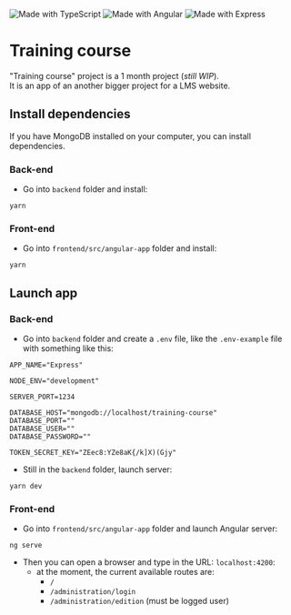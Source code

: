 ![Made with TypeScript](https://img.shields.io/badge/Made%20with-TypeScript-blue)
![Made with Angular](https://img.shields.io/badge/Made%20with-Angular-red)
![Made with Express](https://img.shields.io/badge/Made%20with-Express-whitesmoke)

# Training course
"Training course" project is a 1 month project (_still WIP_).<br/>
It is an app of an another bigger project for a LMS website.

## Install dependencies
If you have MongoDB installed on your computer, you can install dependencies.

### Back-end
- Go into `backend` folder and install:
```
yarn
```

### Front-end
- Go into `frontend/src/angular-app` folder and install:
```
yarn
```

## Launch app
### Back-end
- Go into `backend` folder and create a `.env` file, like the `.env-example` file with something like this:
```
APP_NAME="Express"

NODE_ENV="development"

SERVER_PORT=1234

DATABASE_HOST="mongodb://localhost/training-course"
DATABASE_PORT=""
DATABASE_USER=""
DATABASE_PASSWORD=""

TOKEN_SECRET_KEY="ZEec8:YZe8aK{/k]X)(Gjy"
```

- Still in the `backend` folder, launch server:
```
yarn dev
```

### Front-end
- Go into `frontend/src/angular-app` folder and launch Angular server:
```
ng serve
```

- Then you can open a browser and type in the URL: `localhost:4200`:
  - at the moment, the current available routes are:
    - `/`
    - `/administration/login`
    - `/administration/edition` (must be logged user)